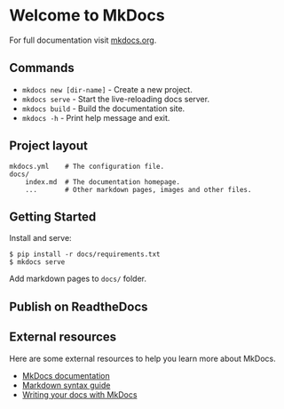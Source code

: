 # Welcome to MkDocs

For full documentation visit [mkdocs.org](https://www.mkdocs.org).

## Commands

* `mkdocs new [dir-name]` - Create a new project.
* `mkdocs serve` - Start the live-reloading docs server.
* `mkdocs build` - Build the documentation site.
* `mkdocs -h` - Print help message and exit.

## Project layout

    mkdocs.yml    # The configuration file.
    docs/
        index.md  # The documentation homepage.
        ...       # Other markdown pages, images and other files.

## Getting Started

Install and serve:

    $ pip install -r docs/requirements.txt
    $ mkdocs serve

Add markdown pages to `docs/` folder.

## Publish on ReadtheDocs



## External resources

Here are some external resources to help you learn more about MkDocs.

* [MkDocs documentation](https://www.mkdocs.org/)
* [Markdown syntax guide](https://daringfireball.net/projects/markdown/syntax)
* [Writing your docs with MkDocs](https://www.mkdocs.org/user-guide/writing-your-docs/)